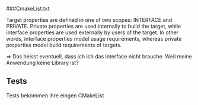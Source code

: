 ###CmakeList.txt

Target properties are defined in one of two scopes: INTERFACE and PRIVATE. 
Private properties are used internally to build the target, while interface properties are used externally by users of the target.
In other words, interface properties model usage requirements, whereas private properties model build requirements of targets.

=> Das heisst eventuell, dass ich ich das interface nicht brauche. Weil meine Anwendung keine Library ist?


## Tests
Tests bekommen ihre eingen CMakeList